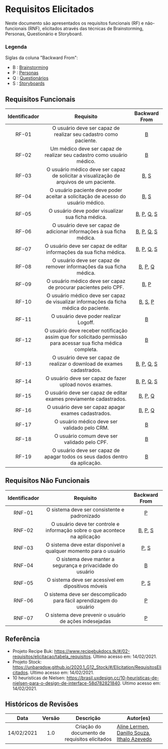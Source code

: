# Requisitos Elicitados

Neste documento são apresentados os requisitos funcionais (RF) e não-funcionais (RNF), elicitados através das técnicas de Brainstorming, Personas, Questionário e Storyboard.

### Legenda

Siglas da coluna "Backward From":

- B : [Brainstorming](./02-requisitos/elicitacao/brainstorming.md)
- P : [Personas](./02-requisitos/elicitacao/personas.md)
- Q : [Questionários](./02-requisitos/elicitacao/questionario.md)
- S : [Storyboards](./02-requisitos/elicitacao/storyboard.md)

## Requisitos Funcionais

| Identificador |                                                   Requisito                                                   |                                                                                         Backward From                                                                                         |
| :-----------: | :-----------------------------------------------------------------------------------------------------------: | :-------------------------------------------------------------------------------------------------------------------------------------------------------------------------------------------: |
|     RF-01     |                       O usuário deve ser capaz de realizar seu cadastro como paciente.                        |                                                                       [B](./02-requisitos/elicitacao/brainstorming.md)                                                                        |
|     RF-02     |                    Um médico deve ser capaz de realizar seu cadastro como usuário médico.                     |                                                                       [B](./02-requisitos/elicitacao/brainstorming.md)                                                                        |
|     RF-03     |            O usuário médico deve ser capaz de solicitar a visualização de arquivos de um paciente.            |                                                [B](./02-requisitos/elicitacao/brainstorming.md), [S](./02-requisitos/elicitacao/storyboard.md)                                                |
|     RF-04     |               O usuário paciente deve poder aceitar a solicitação de acesso do usuário médico.                |                                                [B](./02-requisitos/elicitacao/brainstorming.md), [S](./02-requisitos/elicitacao/storyboard.md)                                                |
|     RF-05     |                               O usuário deve poder visualizar sua ficha médica.                               | [B](./02-requisitos/elicitacao/brainstorming.md), [P](./02-requisitos/elicitacao/personas.md), [Q](./02-requisitos/elicitacao/questionario.md), [S](./02-requisitos/elicitacao/storyboard.md) |
|     RF-06     |                     O usuário deve ser capaz de adicionar informações à sua ficha médica.                     | [B](./02-requisitos/elicitacao/brainstorming.md), [P](./02-requisitos/elicitacao/personas.md), [Q](./02-requisitos/elicitacao/questionario.md), [S](./02-requisitos/elicitacao/storyboard.md) |
|     RF-07     |                      O usuário deve ser capaz de editar informações da sua ficha médica.                      | [B](./02-requisitos/elicitacao/brainstorming.md), [P](./02-requisitos/elicitacao/personas.md), [Q](./02-requisitos/elicitacao/questionario.md), [S](./02-requisitos/elicitacao/storyboard.md) |
|     RF-08     |                     O usuário deve ser capaz de remover informações da sua ficha médica.                      |                        [B](./02-requisitos/elicitacao/brainstorming.md), [P](./02-requisitos/elicitacao/personas.md), [Q](./02-requisitos/elicitacao/questionario.md)                         |
|     RF-09     |                        O usuário médico deve ser capaz de procurar pacientes pelo CPF.                        |                                                 [B](./02-requisitos/elicitacao/brainstorming.md), [P](./02-requisitos/elicitacao/personas.md)                                                 |
|     RF-10     |            O usuário médico deve ser capaz de visualizar informações da ficha médica do paciente.             |                         [B](./02-requisitos/elicitacao/brainstorming.md), [S](./02-requisitos/elicitacao/storyboard.md), [P](./02-requisitos/elicitacao/personas.md)                          |
|     RF-11     |                                     O usuário deve poder realizar Logoff.                                     |                                                                       [B](./02-requisitos/elicitacao/brainstorming.md)                                                                        |
|     RF-12     | O usuário deve receber notificação assim que for solicitado permissão para acessar sua ficha médica completa. |                                                                       [B](./02-requisitos/elicitacao/brainstorming.md)                                                                        |
|     RF-13     |                    O usuário deve ser capaz de realizar o download de exames cadastrados.                     | [B](./02-requisitos/elicitacao/brainstorming.md), [P](./02-requisitos/elicitacao/personas.md), [Q](./02-requisitos/elicitacao/questionario.md), [S](./02-requisitos/elicitacao/storyboard.md) |
|     RF-14     |                            O usuário deve ser capaz de fazer upload novos exames.                             | [B](./02-requisitos/elicitacao/brainstorming.md), [P](./02-requisitos/elicitacao/personas.md), [Q](./02-requisitos/elicitacao/questionario.md), [S](./02-requisitos/elicitacao/storyboard.md) |
|     RF-15     |                      O usuário deve ser capaz de editar exames previamente cadastrados.                       |                        [B](./02-requisitos/elicitacao/brainstorming.md), [P](./02-requisitos/elicitacao/personas.md), [Q](./02-requisitos/elicitacao/questionario.md)                         |
|     RF-16     |                              O usuário deve ser capaz apagar exames cadastrados.                              |                        [B](./02-requisitos/elicitacao/brainstorming.md), [P](./02-requisitos/elicitacao/personas.md), [Q](./02-requisitos/elicitacao/questionario.md)                         |
|     RF-17     |                                 O usuário médico deve ser validado pelo CRM.                                  |                                                                       [B](./02-requisitos/elicitacao/brainstorming.md)                                                                        |
|     RF-18     |                                  O usuário comum deve ser validado pelo CPF.                                  |                                                                       [B](./02-requisitos/elicitacao/brainstorming.md)                                                                        |
|     RF-19     |                  O usuário deve ser capaz de apagar todos os seus dados dentro da aplicação.                  |                                                                       [B](./02-requisitos/elicitacao/brainstorming.md)                                                                        |

## Requisitos Não Funcionais

| Identificador |                                 Requisito                                  |                                                                Backward From                                                                 |
| :-----------: | :------------------------------------------------------------------------: | :------------------------------------------------------------------------------------------------------------------------------------------: |
|    RNF-01     |                O sistema deve ser consistente e padronizado                |                                                 [P](./02-requisitos/elicitacao/personas.md)                                                  |
|    RNF-02     | O usuário deve ter controle e informação sobre o que acontece na aplicação | [B](./02-requisitos/elicitacao/brainstorming.md), [P](./02-requisitos/elicitacao/personas.md), [S](./02-requisitos/elicitacao/storyboard.md) |
|    RNF-03     |     O sistema deve estar disponível a qualquer momento para o usuário      |                          [P](./02-requisitos/elicitacao/personas.md), [S](./02-requisitos/elicitacao/storyboard.md)                          |
|    RNF-04     |         O sistema deve manter a segurança e privacidade do usuário         |                                               [B](./02-requisitos/elicitacao/brainstorming.md)                                               |
|    RNF-05     |             O sistema deve ser acessível em dipositivos móveis             |                          [P](./02-requisitos/elicitacao/personas.md), [S](./02-requisitos/elicitacao/storyboard.md)                          |
|    RNF-06     |    O sistema deve ser descomplicado para fácil aprendizagem do usuário     |                                                 [P](./02-requisitos/elicitacao/personas.md)                                                  |
|    RNF-07     |           O sistema deve prevenir o usuário de ações indesejadas           |                                                 [P](./02-requisitos/elicitacao/personas.md)                                                  |

## Referência

- Projeto Recipe Buk: https://www.recipebukdocs.tk/#/02-requisitos/elicitacao/tabela_requisitos. Último acesso em: 14/02/2021.
- Projeto Stock: https://unbarqdsw.github.io/2020.1_G12_Stock/#/Elicitation/RequisitosElicitados. Ultimo acesso em: 14/02/2021.
- 10 heuristicas de Nielsen: https://brasil.uxdesign.cc/10-heurísticas-de-nielsen-para-o-design-de-interface-58d782821840. Ultimo acesso em: 14/02/2021.

## Históricos de Revisões

|    Data    | Versão |                   Descrição                   | Autor(es)                                                                                                                                         |
| :--------: | :----: | :-------------------------------------------: | ------------------------------------------------------------------------------------------------------------------------------------------------- |
| 14/02/2021 |  1.0   | Criação do documento de requisitos elicitados | [Aline Lermen](https://github.com/AlineLermen), [Danillo Souza](https://github.com/DanilloGS), [Ithalo Azevedo](https://github.com/ithaloazevedo) |